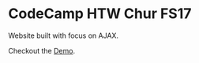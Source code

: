 # CodeCamp HTW Chur FS17

Website built with focus on AJAX.

Checkout the [Demo](http://798866-6.web.fh-htwchur.ch/).
